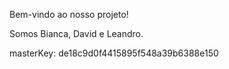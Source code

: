 Bem-vindo ao nosso projeto! 

Somos Bianca, David e Leandro.

masterKey: de18c9d0f4415895f548a39b6388e150